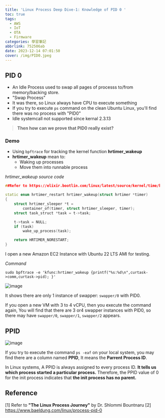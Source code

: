 ```yaml
---
title: 'Linux Process Deep Dive-1: Knowledge of PID 0 '
toc: true
tags:
  - AWS
  - IoT
  - OTA
  - Firmware
categories: 學習筆記
abbrlink: 752506ab
date: 2023-12-14 07:01:50
cover: /img/PID0.jpeg
---
```



## PID 0

- An Idle Process used to swap all pages of processs to/from memory/backing store.
- "Swap Process"
- It was there, so Linux always have CPU to execute something
- If you try to execute `ps` command on the clean Ubuntu Linux, you'll find there was no process with "PID0" 
- Idle systemcall not supported since kernal 2.3.13

> **Then how can we prove that PID0 really exist?**

### Demo

- Using `bpftrace` for tracking the kernel function **hrtimer_wakeup**
- **hrtimer_wakeup** mean to:
    - Waking up processes
    - Move them into runnable process

*hrtimer_wakeup source code*

```cpp
##Refer to https://elixir.bootlin.com/linux/latest/source/kernel/time/hrtimer.c#L2000

static enum hrtimer_restart hrtimer_wakeup(struct hrtimer *timer)
{
	struct hrtimer_sleeper *t =
		container_of(timer, struct hrtimer_sleeper, timer);
	struct task_struct *task = t->task;

	t->task = NULL;
	if (task)
		wake_up_process(task);

	return HRTIMER_NORESTART;
}
```



I open a new Amazon EC2 Instance with Ubuntu 22 LTS AMI for testing.

*Command*
```
sudo bpftrace -e 'kfunc:hrtimer_wakeup {printf("%s:%d\n",curtask->comm,curtask->pid); }'
```
![image](https://hackmd.io/_uploads/HJbjzQd8p.png)

It shows there are only 1 instance of swapper: `swapper/0` with PID0.

If you open a new VM with 3 to 4 vCPU, then you execute the command again, You will find that there are 3 or4 swapper instances with PID0, so there may have `swapper/0`, `swapper/1`, `swapper/2` appears.

## PPID

![image](https://hackmd.io/_uploads/Bkp5NXuLT.png)

If you try to execute the command `ps -eaf` on your local system, you may find there are a column named **PPID**, It means the **Parrent Process ID**.

In Linux systems, A PPID is always assigned to every process ID. **It tells us which process started a particular process.** Therefore, the PPID value of 0 for the init process indicates that **the init process has no parent.**


## Reference

[1] Refer to **"The Linux Process Journey"** by Dr. Shlommi Bountnaru
[2] https://www.baeldung.com/linux/process-pid-0